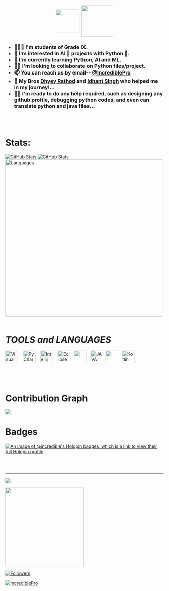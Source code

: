 <h1 align="center"><img src="https://raw.githubusercontent.com/MartinHeinz/MartinHeinz/master/wave.gif" width="75" align="center"> <img src="https://monophy.com/media/Jp3o3zJyOWwpXqFc25/monophy.gif" width=100 height=100 align="center"></h1>
<h3>
  
- 👨🏻‍🎓 I'm students of Grade IX. 
- 👀 I'm interested in AI 🤖 projects with Python 🐍.
- 🌱 I'm currently learning Python, AI and ML.
- 🤝🏻 I'm looking to collaborate on Python files/project.
- 📫 You can reach us by email-- [@IncrediblePro](mailto:rathod.bhavy77@gmail.com)
- 🤠 My Bros [Dhyey Rathod](https://www.github.com/InvisiblePro) and [Idhant Singh](https://www.github.com/Idhant-6) who helped me in my journey!... 
- 🦸‍♂️ I'm ready to do any help required, such as designing any github profile, debugging python codes, and even can translate python and java files...

</h3>
<br/>

<!-- ## 📚 REPOSITORIES 

<a href="https://github.com/IncrediblePro/IncrediblePro" >
  <img align="center" src="https://github-readme-stats.vercel.app/api/pin/?username=IncrediblePro&repo=IncrediblePro&theme=dark"/>
</a> -->

<br/>

# Stats:

<img alt="GitHub Stats" src="https://github-readme-streak-stats.herokuapp.com/?user=IncrediblePro&theme=black-ice&stroke=f00"/>
<img alt="GitHub Stats" src="https://github-readme-stats.vercel.app/api?username=IncrediblePro&show_icons=true&theme=radical&title_color=00ffff&text_color=fff"/>
<img alt="Languages" src="https://github-readme-stats.vercel.app/api/top-langs/?username=IncrediblePro&layout=compact&hide_border=false&theme=radical&show_icons=true&bg_color=151415&text_color=fff&title_color=0ff" width=500 "/> 
  
<br/>
<br/>



# ***TOOLS*** *and* ***LANGUAGES*** 
[<img alt="Visual Studio Code" src="https://cdn.icon-icons.com/icons2/2107/PNG/512/file_type_vscode_icon_130084.png" width="40px" />](https://code.visualstudio.com/) &nbsp;&nbsp;
[<img src="https://upload.wikimedia.org/wikipedia/commons/thumb/1/1d/PyCharm_Icon.svg/1024px-PyCharm_Icon.svg.png" alt="PyCharm" width="40px">](https://www.jetbrains.com/pycharm/) &nbsp;&nbsp; [<img src="https://upload.wikimedia.org/wikipedia/commons/thumb/9/9c/IntelliJ_IDEA_Icon.svg/1200px-IntelliJ_IDEA_Icon.svg.png" width="40px" alt="Intellij">](https://www.jetbrains.com/idea) &nbsp;&nbsp; [<img src="https://user-images.githubusercontent.com/11943860/46922529-b28cdc80-cfe0-11e8-9aec-0091161d3599.png" alt="Eclipse" width="40px">](https://www.eclipse.org/) &nbsp;&nbsp;[<img src="https://cdn.iconscout.com/icon/free/png-256/python-3521655-2945099.png" width="40px" />](https://www.python.org/) &nbsp;&nbsp;[<img src="https://cdn-icons-png.flaticon.com/512/226/226777.png" alt="JAVA" width="40px">](https://www.java.com/en/)&nbsp;&nbsp;[<img src="https://upload.wikimedia.org/wikipedia/commons/thumb/3/38/Jupyter_logo.svg/1200px-Jupyter_logo.svg.png" width="40px"/>](https://jupyter.org/) &nbsp;&nbsp;[<img src="https://upload.wikimedia.org/wikipedia/commons/thumb/7/74/Kotlin_Icon.png/1200px-Kotlin_Icon.png" alt="Kotlin" width="40px">](https://kotlinlang.org/)
<br/>
<br/>
<br/><br/>

# Contribution Graph

[<img src="https://activity-graph.herokuapp.com/graph?username=IncrediblePro&bg_color=0d1117&color=5bcdec&line=5bcdec&hide_border=true"/>](https://ww.github.com)

                                                                                                                                       
# Badges
                                                                                                                                       
[![An image of @incredible's Holopin badges, which is a link to view their full Holopin profile](https://holopin.me/incrediblepro)](https://holopin.io/@incrediblepro)

<br/><br/>

<hr>

![](https://komarev.com/ghpvc/?username=IncrediblePro&label=PROFILE+VIEWS&style=for-the-badge)

[<img src="https://img.shields.io/badge/Contact--me-@IncrediblePro-blue?style=for-the-badge&logo=gmail&link=mailto:rathod.bhavy77@gmail." width=250>](mailto:rathod.bhavy77@gmail.com)

[<img src="https://img.shields.io/github/followers/IncrediblePro?label=Followers&style=for-the-badge" alt="Followers"/>](https://github.com/IncrediblePro?tab=followers)

[<img src="https://img.shields.io/badge/GitHub-IncrediblePro-blue?logo=github&style=for-the-badge" alt="IncrediblePro">](https://github.com/IncrediblePro)
